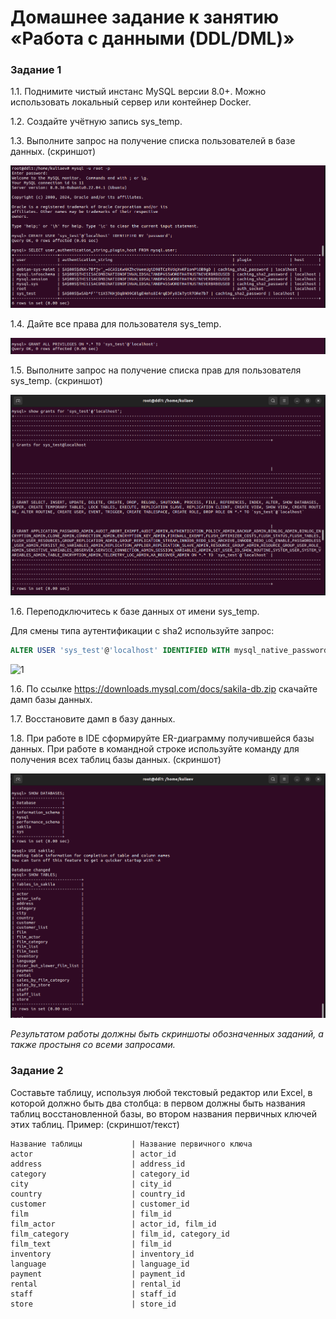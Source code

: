 # Домашнее задание к занятию «Работа с данными (DDL/DML)»

### Задание 1
1.1. Поднимите чистый инстанс MySQL версии 8.0+. Можно использовать локальный сервер или контейнер Docker.

1.2. Создайте учётную запись sys_temp. 

1.3. Выполните запрос на получение списка пользователей в базе данных. (скриншот)

![1](12-02/12.02-1.png)


1.4. Дайте все права для пользователя sys_temp. 

![1](12-02/12.02-4.png)


1.5. Выполните запрос на получение списка прав для пользователя sys_temp. (скриншот)

![1](12-02/12.02-5.png)


1.6. Переподключитесь к базе данных от имени sys_temp.

Для смены типа аутентификации с sha2 используйте запрос: 
```sql
ALTER USER 'sys_test'@'localhost' IDENTIFIED WITH mysql_native_password BY 'password';
```

![1](12.02-6.png)


1.6. По ссылке https://downloads.mysql.com/docs/sakila-db.zip скачайте дамп базы данных.

1.7. Восстановите дамп в базу данных.

1.8. При работе в IDE сформируйте ER-диаграмму получившейся базы данных. При работе в командной строке используйте команду для получения всех таблиц базы данных. (скриншот)

![1](12-02/12.02-8.png)

*Результатом работы должны быть скриншоты обозначенных заданий, а также простыня со всеми запросами.*


### Задание 2
Составьте таблицу, используя любой текстовый редактор или Excel, в которой должно быть два столбца: в первом должны быть названия таблиц восстановленной базы, во втором названия первичных ключей этих таблиц. Пример: (скриншот/текст)
```
Название таблицы           | Название первичного ключа
actor                      | actor_id
address                    | address_id
category                   | category_id
city                       | city_id
country                    | country_id
customer                   | customer_id
film                       | film_id
film_actor                 | actor_id, film_id
film_category              | film_id, category_id
film_text                  | film_id
inventory                  | inventory_id
language                   | language_id
payment                    | payment_id
rental                     | rental_id
staff                      | staff_id
store                      | store_id
   
```


